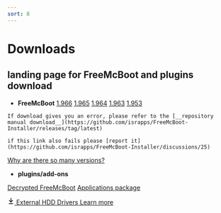 ```yaml
---
sort: 8
---
```



# Downloads
## landing page for FreeMcBoot and plugins download

- __FreeMcBoot__
<a class="btn btn-outline" type="button" href="https://github.com/israpps/FreeMcBoot-Installer/releases/download/latest/FMCB-1966.7z">1.966</a>
<a class="btn btn-outline" type="button" href="https://github.com/israpps/FreeMcBoot-Installer/releases/download/latest/FMCB-1965.7z">1.965</a>
<a class="btn btn-outline" type="button" href="https://github.com/israpps/FreeMcBoot-Installer/releases/download/latest/FMCB-1964.7z">1.964</a>
<a class="btn btn-outline" type="button" href="https://github.com/israpps/FreeMcBoot-Installer/releases/download/latest/FMCB-1963.7z">1.963</a>
<a class="btn btn-outline" type="button" href="https://github.com/israpps/FreeMcBoot-Installer/releases/download/latest/FMCB-1953.7z">1.953</a>

```tip
If download gives you an error, please refer to the [__repository manual download__](https://github.com/israpps/FreeMcBoot-Installer/releases/tag/latest)

if this link also fails please [report it](https://github.com/israpps/FreeMcBoot-Installer/discussions/25)
```
<a class="btn btn-primary" type="button" href="https://israpps.github.io/FreeMcBoot-Installer/test/6_FAQ.html#why-are-there-so-many-versions-of-freemcboot-on-the-download-page">Why are there so many versions?</a>

<!---
<div style="margin-bottom: 100px">
  <details class="dropdown details-reset details-overlay d-inline-block">
    <summary class="btn" aria-haspopup="true">
      FreeMcBoot
      <div class="dropdown-caret"></div>
    </summary>

    <ul class="dropdown-menu dropdown-menu-se">
      <li><a class="dropdown-item" href="https://github.com/israpps/FreeMcBoot-Installer/releases/download/latest/FMCB-1966.7z">1.966</a></li>
      <li><a class="dropdown-item" href="https://github.com/israpps/FreeMcBoot-Installer/releases/download/latest/FMCB-1965.7z">1.965</a></li>
      <li><a class="dropdown-item" href="https://github.com/israpps/FreeMcBoot-Installer/releases/download/latest/FMCB-1964.7z">1.964</a></li>
      <li><a class="dropdown-item" href="https://github.com/israpps/FreeMcBoot-Installer/releases/download/latest/FMCB-1963.7z">1.963</a></li>
      <li><a class="dropdown-item" href="https://github.com/israpps/FreeMcBoot-Installer/releases/download/latest/FMCB-1953.7z">1.953</a></li>
      <li class="dropdown-divider" role="separator"></li>
      <li><a class="dropdown-item" href="https://israpps.github.io/FreeMcBoot-Installer/test/6_FAQ.html#why-are-there-so-many-versions-of-freemcboot-on-the-download-page">Why are there so many versions?</a></li>
    </ul>
  </details>
</div>
--->

- __plugins/add-ons__


<a class="btn btn-outline" type="button" href="https://github.com/israpps/FreeMcBoot-Installer/tree/master/Decrypted_FreeMcBoot">Decrypted FreeMcBoot</a>
<a class="btn btn-outline" type="button" href="https://github.com/israpps/FreeMcBoot-Installer/releases/tag/APPS">Applications package</a>

<div class="clearfix">
  <a class="btn btn-outline btn-with-count" href="https://github.com/israpps/FreeMcBoot-Installer/raw/master/1966/__Plugins/HDD-MODULES.PSU" role="button">
    <!-- <%= octicon "eye" %> -->
  <svg class="octicon" xmlns="http://www.w3.org/2000/svg" viewBox="0 0 16 16" width="16" height="16"><path fill-rule="evenodd" d="M7.47 10.78a.75.75 0 001.06 0l3.75-3.75a.75.75 0 00-1.06-1.06L8.75 8.44V1.75a.75.75 0 00-1.5 0v6.69L4.78 5.97a.75.75 0 00-1.06 1.06l3.75 3.75zM3.75 13a.75.75 0 000 1.5h8.5a.75.75 0 000-1.5h-8.5z"></path></svg>
    <span>External HDD Drivers</span>
  </a>
  <a class="social-count" href="./9_HDD_Drivers.html">Learn more</a>
</div>

